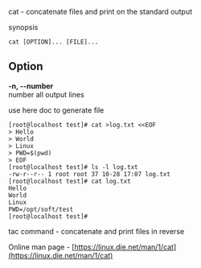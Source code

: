 cat - concatenate files and print on the standard output

synopsis
```
cat [OPTION]... [FILE]...
```

## Option
**-n, --number** <br>
number all output lines

use here doc to generate file
```
[root@localhost test]# cat >log.txt <<EOF
> Hello
> World
> Linux
> PWD=$(pwd)
> EOF
[root@localhost test]# ls -l log.txt 
-rw-r--r-- 1 root root 37 10-28 17:07 log.txt
[root@localhost test]# cat log.txt 
Hello
World
Linux
PWD=/opt/soft/test
[root@localhost test]#
```


tac command - concatenate and print files in reverse


Online man page - [https://linux.die.net/man/1/cat](https://linux.die.net/man/1/cat)
